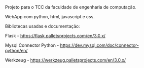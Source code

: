 Projeto para o TCC da faculdade de engenharia de computação.

WebApp com python, html, javascript e css.


Bibliotecas usadas e documentação:

Flask - https://flask.palletsprojects.com/en/3.0.x/

Mysql Connector Python - https://dev.mysql.com/doc/connector-python/en/

Werkzeug - https://werkzeug.palletsprojects.com/en/3.0.x/
